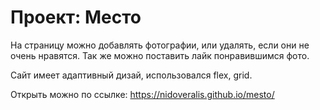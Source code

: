 # Проект: Место

На страницу можно добавлять фотографии, или удалять, если они не очень нравятся. Так же можно поставить лайк понравившимся фото.

Сайт имеет адаптивный дизай, использовался flex, grid.

Открыть можно по ссылке: https://nidoveralis.github.io/mesto/



